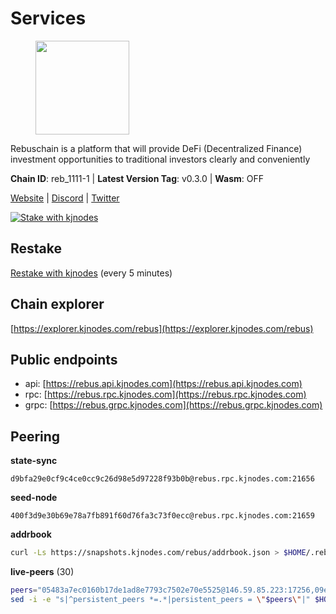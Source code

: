 # Services

<figure><img src="https://raw.githubusercontent.com/kj89/testnet_manuals/main/pingpub/logos/rebus.png" width="150" alt=""><figcaption></figcaption></figure>

Rebuschain is a platform that will provide DeFi (Decentralized Finance)  investment opportunities to traditional investors clearly and conveniently

**Chain ID**: reb_1111-1 | **Latest Version Tag**: v0.3.0 | **Wasm**: OFF

[Website](https://www.rebuschain.com) | [Discord](https://discord.gg/rebuschain) | [Twitter](https://twitter.com/RebusChain)

[![Stake with kjnodes](https://i.ibb.co/cr44Q8j/button-stake-with-kjnodes.png)](https://restake.app/rebus/rebusvaloper1vndzy8y55ylgpmmsc34uy8rm6kqlml6ffs9lrv)

## Restake

[Restake with kjnodes](https://restake.app/rebus/rebusvaloper1vndzy8y55ylgpmmsc34uy8rm6kqlml6ffs9lrv) (every 5 minutes)
## Chain explorer
[https://explorer.kjnodes.com/rebus](https://explorer.kjnodes.com/rebus)

## Public endpoints

* api: [https://rebus.api.kjnodes.com](https://rebus.api.kjnodes.com)
* rpc: [https://rebus.rpc.kjnodes.com](https://rebus.rpc.kjnodes.com)
* grpc: [https://rebus.grpc.kjnodes.com](https://rebus.grpc.kjnodes.com)

## Peering

**state-sync**

```text
d9bfa29e0cf9c4ce0cc9c26d98e5d97228f93b0b@rebus.rpc.kjnodes.com:21656
```

**seed-node**

```text
400f3d9e30b69e78a7fb891f60d76fa3c73f0ecc@rebus.rpc.kjnodes.com:21659
```

**addrbook**
```bash
curl -Ls https://snapshots.kjnodes.com/rebus/addrbook.json > $HOME/.rebusd/config/addrbook.json
```

**live-peers** (30)
```bash
peers="05483a7ec0160b17de1ad8e7793c7502e70e5525@146.59.85.223:17256,09e5d302fd49709b5b46d391a297f448a5dc1a37@65.109.82.249:30656,36afb1c827f52d38d7cd328b384d644b531b5997@65.108.238.102:17256,256d9790bf186f5a275790f7fe01e1b8800dcaaf@65.21.88.78:26656,6ac55af662061d3669d7c70961a8fd87ba2f2075@65.108.200.142:26696,30ff8100fefac53ee40ef7631f1a3c66ca2b82cf@135.181.164.90:26656,641b33b0e909630868133820605edf2b4ba4969a@65.109.49.109:26656,ff7621be29e39e9fdf07f2501e1a217201ca29ee@213.239.207.175:39656,4e3e545e85000045ef44905ab683a5db6f87cdbe@88.198.32.17:37656,faf349e185255c4aa2786da4f8ac70ea13849db0@169.155.45.128:26656,89757803f40da51678451735445ad40d5b15e059@169.155.44.106:26656,3cc5fb5f6140ac4e57dfc80940c8a06daa299c89@51.77.195.46:26656,3e319c765b7b48d518a2e3218efc317234b81681@142.132.159.188:26656,2b7c9ae046c35b48cb7d3d16416c3f36ab648f66@149.102.136.149:26656,69e27ab9b46350654805df3ea8d9ac2f00af4e4c@38.242.244.85:26656,237bfc05da5f8cabee00f148995333f37186d232@164.68.121.101:26656,b1b08fe470551dca6d6631fb1bfabb814f6c1aec@54.37.129.164:54556,6daeb8cfea285f561e167a0d94718b61e2cf7944@5.189.187.36:21656,d3a8fdbe6776fc71998fa893abcd634461b52b19@65.109.92.241:40106,89ded0a3987d22e46b756fead439e2a4d25f23cb@185.144.99.30:26656,34e3178b6e0f25451fd690c15fc199d5a9bdfb9b@15.204.197.11:26656,241c83e7a6ff769d66be0c4848db44cdcac8b4b0@192.99.62.83:26656,07b84cf4b47a2e5ad251267716fe05bcf30330cd@65.21.170.3:29656,8f023504e27873141164b6fbf1c4b788ff8d533b@159.69.200.24:26656,6dc49b312a98051351f0347568c294fea83a5f9a@51.79.27.21:11656,e056318da91e77585f496333040e00e12f6941d1@51.83.97.166:26656,0fedf7695d9e2721663c1d573d6d81a14c21533e@65.21.90.137:12856,ce38728ac38ebbb4a72d496d42f8e9030af441d7@162.19.137.25:26656,d12f9b52ca0e11cdeca5c46e802249ade4c39c45@185.248.24.40:26656,d9bfa29e0cf9c4ce0cc9c26d98e5d97228f93b0b@65.109.88.38:21656"
sed -i -e "s|^persistent_peers *=.*|persistent_peers = \"$peers\"|" $HOME/.rebusd/config/config.toml
```
